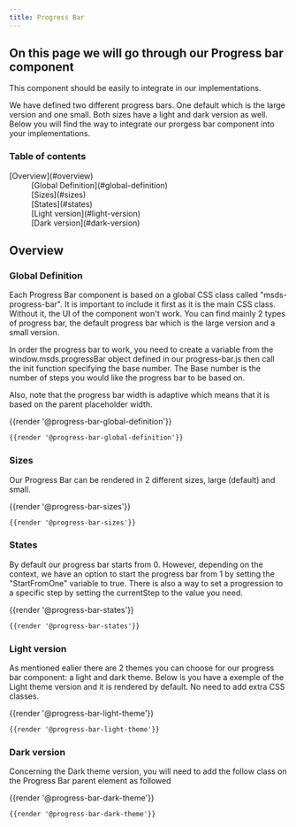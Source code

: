 ```yaml
---
title: Progress Bar
---
```


<script async src="/main.js" charset="utf-8"></script>
<script async src="/src/js/progress-bar-initialization.js" charset="utf-8"></script>

## On this page we will go through our Progress bar component 

This component should be easily to integrate in our implementations. 

We have defined two different progress bars. One default which is the large version and one small. Both sizes have a light and dark version as well. Below you will find the way to integrate our prorgess bar component into your implementations.

### Table of contents
<div class="row">
    <div class="col-4">
        <dl>
            <dt>[Overview](#overview)</dt>
            <dd>[Global Definition](#global-definition)</dd>
            <dd>[Sizes](#sizes)</dd>
            <dd>[States](#states)</dd>
            <dd>[Light version](#light-version)</dd>
            <dd>[Dark version](#dark-version)</dd>
        </dl>        
    </div>    
</div>

## Overview
### Global Definition
Each Progress Bar component is based on a global CSS class called "msds-progress-bar". It is important to include it first as it is the main CSS class. Without it, the UI of the component won't work. You can find mainly 2 types of progress bar, the default progress bar which is the large version and a small version.

In order the progress bar to work, you need to create a variable from the window.msds.progressBar object defined in our progress-bar.js then call the init function specifying the base number. The Base number is the number of steps you would like the progress bar to be based on.  

Also, note that the progress bar width is adaptive which means that it is based on the parent placeholder width.

<div class="element-preview">
  <div class="element-preview__inner">{{render '@progress-bar-global-definition'}}</div>
</div>

```html
{{render '@progress-bar-global-definition'}}
```

### Sizes
Our Progress Bar can be rendered in 2 different sizes, large (default) and small.

<div class="element-preview">
  <div class="element-preview__inner">{{render '@progress-bar-sizes'}}</div>
</div>

```html
{{render '@progress-bar-sizes'}}
```

### States
By default our progress bar starts from 0. However, depending on the context, we have an option to start the progress bar from 1 by setting the "StartFromOne" variable to true. There is also a way to set a progression to a specific step by setting the currentStep to the value you need.


<div class="element-preview">
  <div class="element-preview__inner">{{render '@progress-bar-states'}}</div>
</div>

```html
{{render '@progress-bar-states'}}
```

### Light version
As mentioned ealier there are 2 themes you can choose for our progress bar component: a light and dark theme. Below is you have a exemple of the Light theme version and it is rendered by default. No need to add extra CSS classes.

<div class="element-preview">
  <div class="element-preview__inner">{{render '@progress-bar-light-theme'}}</div>
</div>

```html
{{render '@progress-bar-light-theme'}}
```

### Dark version
Concerning the Dark theme version, you will need to add the follow class on the Progress Bar parent element as followed

<div class="element-preview">
  <div class="element-preview__inner">{{render '@progress-bar-dark-theme'}}</div>
</div>

```html
{{render '@progress-bar-dark-theme'}}
```